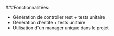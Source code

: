 ###Fonctionnalitées:
- Génération de controller rest + tests unitaire
- Génération d'entité + tests unitaire
- Utilisation d'un manager unique dans le projet